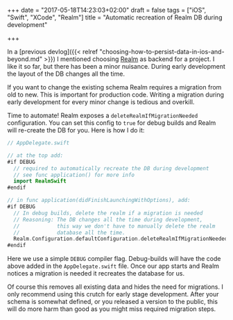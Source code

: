 +++
date = "2017-05-18T14:23:03+02:00"
draft = false
tags = ["iOS", "Swift", "XCode", "Realm"]
title = "Automatic recreation of Realm DB during development"

+++

In a [previous devlog]({{< relref "choosing-how-to-persist-data-in-ios-and-beyond.md" >}}) I mentioned choosing [Realm](https://realm.io) as backend for a project. I like it so far, but there has been a minor nuisance. During early development the layout of the DB changes all the time.<!--more-->

If you want to change the existing schema Realm requires a migration from old to new. This is important for production code. Writing a migration during early development for every minor change is tedious and overkill.

Time to automate! Realm exposes a `deleteRealmIfMigrationNeeded` configuration. You can set this config to `true` for debug builds and Realm will re-create the DB for you. Here is how I do it:

```swift
// AppDelegate.swift

// at the top add:
#if DEBUG
  // required to automatically recreate the DB during development
  // see func application() for more info
  import RealmSwift
#endif

// in func application(didFinishLaunchingWithOptions), add:
#if DEBUG
  // In debug builds, delete the realm if a migration is needed
  // Reasoning: The DB changes all the time during development,
  //            this way we don't have to manually delete the realm
  //            database all the time.
  Realm.Configuration.defaultConfiguration.deleteRealmIfMigrationNeeded = true
#endif
```

Here we use a simple `DEBUG` compiler flag. Debug-builds will have the code above added in the `AppDelegate.swift` file. Once our app starts and Realm notices a migration is needed it recreates the database for us.

Of course this removes all existing data and hides the need for migrations. I only recommend using this crutch for early stage development. After your schema is somewhat defined, or you released a version to the public, this will do more harm than good as you might miss required migration steps.
